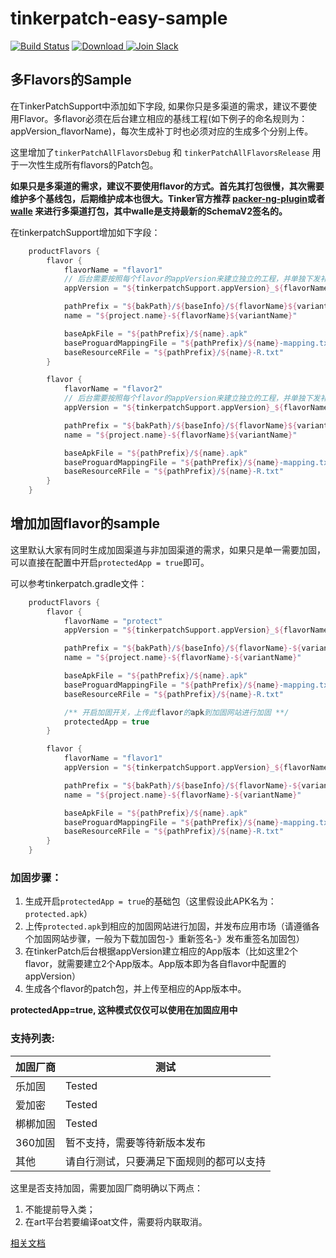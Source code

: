 # tinkerpatch-easy-sample

[![Build Status](https://travis-ci.org/TinkerPatch/tinkerpatch-flavors-sample.svg?branch=master)](https://travis-ci.org/TinkerPatch/tinkerpatch-flavors-sample)
[ ![Download](https://api.bintray.com/packages/simsun/maven/tinkerpatch-android-sdk/images/download.svg) ](https://bintray.com/simsun/maven/tinkerpatch-android-sdk/_latestVersion)
[![Join Slack](https://slack.tinkerpatch.com/badge.svg)](https://slack.tinkerpatch.com)

## 多Flavors的Sample

在TinkerPatchSupport中添加如下字段, 如果你只是多渠道的需求，建议不要使用Flavor。多flavor必须在后台建立相应的基线工程(如下例子的命名规则为：appVersion_flavorName)，每次生成补丁时也必须对应的生成多个分别上传。

这里增加了`tinkerPatchAllFlavorsDebug` 和 `tinkerPatchAllFlavorsRelease` 用于一次性生成所有flavors的Patch包。

**如果只是多渠道的需求，建议不要使用flavor的方式。首先其打包很慢，其次需要维护多个基线包，后期维护成本也很大。Tinker官方推荐 [packer-ng-plugin](https://github.com/mcxiaoke/packer-ng-plugin )或者 [walle](https://github.com/Meituan-Dianping/walle) 来进行多渠道打包，其中walle是支持最新的SchemaV2签名的。**

在tinkerpatchSupport增加如下字段：

```gradle
    productFlavors {
        flavor {
            flavorName = "flavor1"
            // 后台需要按照每个flavor的appVersion来建立独立的工程，并单独下发补丁
            appVersion = "${tinkerpatchSupport.appVersion}_${flavorName}"

            pathPrefix = "${bakPath}/${baseInfo}/${flavorName}${variantName}/"
            name = "${project.name}-${flavorName}${variantName}"

            baseApkFile = "${pathPrefix}/${name}.apk"
            baseProguardMappingFile = "${pathPrefix}/${name}-mapping.txt"
            baseResourceRFile = "${pathPrefix}/${name}-R.txt"
        }

        flavor {
            flavorName = "flavor2"
            // 后台需要按照每个flavor的appVersion来建立独立的工程，并单独下发补丁
            appVersion = "${tinkerpatchSupport.appVersion}_${flavorName}"

            pathPrefix = "${bakPath}/${baseInfo}/${flavorName}${variantName}/"
            name = "${project.name}-${flavorName}${variantName}"

            baseApkFile = "${pathPrefix}/${name}.apk"
            baseProguardMappingFile = "${pathPrefix}/${name}-mapping.txt"
            baseResourceRFile = "${pathPrefix}/${name}-R.txt"
        }
    }
```

## 增加加固flavor的sample

这里默认大家有同时生成加固渠道与非加固渠道的需求，如果只是单一需要加固，可以直接在配置中开启`protectedApp = true`即可。

可以参考tinkerpatch.gradle文件：
```gradle
    productFlavors {
        flavor {
            flavorName = "protect"
            appVersion = "${tinkerpatchSupport.appVersion}_${flavorName}"

            pathPrefix = "${bakPath}/${baseInfo}/${flavorName}-${variantName}/"
            name = "${project.name}-${flavorName}-${variantName}"

            baseApkFile = "${pathPrefix}/${name}.apk"
            baseProguardMappingFile = "${pathPrefix}/${name}-mapping.txt"
            baseResourceRFile = "${pathPrefix}/${name}-R.txt"

            /** 开启加固开关，上传此flavor的apk到加固网站进行加固 **/
            protectedApp = true
        }

        flavor {
            flavorName = "flavor1"
            appVersion = "${tinkerpatchSupport.appVersion}_${flavorName}"

            pathPrefix = "${bakPath}/${baseInfo}/${flavorName}-${variantName}/"
            name = "${project.name}-${flavorName}-${variantName}"

            baseApkFile = "${pathPrefix}/${name}.apk"
            baseProguardMappingFile = "${pathPrefix}/${name}-mapping.txt"
            baseResourceRFile = "${pathPrefix}/${name}-R.txt"
        }
    }
```

### 加固步骤：

1. 生成开启`protectedApp = true`的基础包（这里假设此APK名为：`protected.apk`）  
2. 上传`protected.apk`到相应的加固网站进行加固，并发布应用市场（请遵循各个加固网站步骤，一般为下载加固包-》重新签名-》发布重签名加固包）  
3. 在tinkerPatch后台根据appVersion建立相应的App版本（比如这里2个flavor，就需要建立2个App版本。App版本即为各自flavor中配置的appVersion） 
4. 生成各个flavor的patch包，并上传至相应的App版本中。

**protectedApp=true, 这种模式仅仅可以使用在加固应用中**

### 支持列表:

| 加固厂商 | 测试      | 
| --------| --------- | 
| 乐加固   | Tested  | 
| 爱加密   |  Tested |
| 梆梆加固 | Tested  |
| 360加固 | 暂不支持，需要等待新版本发布 | 
| 其他    | 请自行测试，只要满足下面规则的都可以支持 | 


这里是否支持加固，需要加固厂商明确以下两点：

1. 不能提前导入类；
2. 在art平台若要编译oat文件，需要将内联取消。


[相关文档](http://tinkerpatch.com/Docs/SDK.md)
